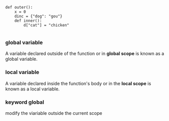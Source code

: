 ```python3
def outer():
    x = 0
    dinc = {"dog": "gou"}
    def inner():
        d["cat"] = "chicken"
        
```


### global variable

A variable declared outside of the function or in **global scope** is known as a global variable.

### local variable 

A variable declared inside the function's body or in the **local scope** is known as a local variable.



### keyword global

modify the viariable outside the current scope


